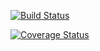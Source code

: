 [![Build Status](https://travis-ci.org/Bernardoow/study_of_attrs_and_tests.svg?branch=master)](https://travis-ci.org/Bernardoow/study_of_attrs_and_tests)

[![Coverage Status](https://coveralls.io/repos/github/Bernardoow/study_of_attrs_and_tests/badge.svg)](https://coveralls.io/github/Bernardoow/study_of_attrs_and_tests)
